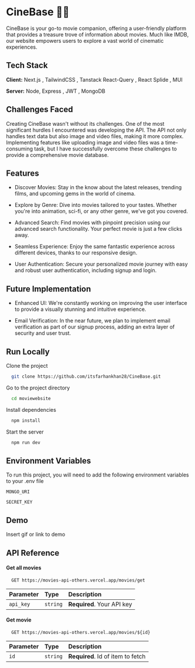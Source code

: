 
# CineBase 🎥🎥

CineBase is your go-to movie companion, offering a user-friendly platform that provides a treasure trove of information about movies. Much like IMDB, our website empowers users to explore a vast world of cinematic experiences.


## Tech Stack

**Client:** Next.js , TailwindCSS , Tanstack React-Query , React Splide , MUI

**Server:** Node, Express , JWT , MongoDB


## Challenges Faced

Creating CineBase wasn't without its challenges. One of the most significant hurdles I encountered was developing the API. The API not only handles text data but also image and video files, making it more complex. Implementing features like uploading image and video files was a time-consuming task, but I have successfully overcome these challenges to provide a comprehensive movie database.
## Features
- Discover Movies: Stay in the know about the latest releases, trending films, and upcoming gems in the world of cinema.

- Explore by Genre: Dive into movies tailored to your tastes. Whether you're into animation, sci-fi, or any other genre, we've got you covered.

- Advanced Search: Find movies with pinpoint precision using our advanced search functionality. Your perfect movie is just a few clicks away.

- Seamless Experience: Enjoy the same fantastic experience across different devices, thanks to our responsive design.

- User Authentication: Secure your personalized movie journey with easy and robust user authentication, including signup and login.


## Future Implementation

- Enhanced UI: We're constantly working on improving the user interface to provide a visually stunning and intuitive experience.

- Email Verification: In the near future, we plan to implement email verification as part of our signup process, adding an extra layer of security and user trust.
## Run Locally

Clone the project

```bash
  git clone https://github.com/itsfarhankhan28/CineBase.git
```

Go to the project directory

```bash
  cd moviewebsite
```

Install dependencies

```bash
  npm install
```

Start the server

```bash
  npm run dev
```


## Environment Variables

To run this project, you will need to add the following environment variables to your .env file

`MONGO_URI`

`SECRET_KEY`


## Demo

Insert gif or link to demo


## API Reference

#### Get all movies

```http
  GET https://movies-api-others.vercel.app/movies/get
```

| Parameter | Type     | Description                |
| :-------- | :------- | :------------------------- |
| `api_key` | `string` | **Required**. Your API key |

#### Get movie

```http
  GET https://movies-api-others.vercel.app/movies/${id}
```

| Parameter | Type     | Description                       |
| :-------- | :------- | :-------------------------------- |
| `id`      | `string` | **Required**. Id of item to fetch |

